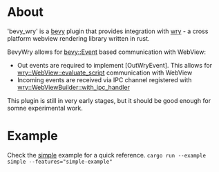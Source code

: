 # About

'bevy_wry' is a [bevy](https://github.com/bevyengine/bevy/) plugin that provides integration with [wry](https://github.com/tauri-apps/wry) - a cross platform webview rendering library written in rust.

BevyWry allows for [bevy::Event](https://docs.rs/bevy/latest/bevy/ecs/event/trait.Event.html) based communication with WebView:
- Out events are required to implement [OutWryEvent]. This allows for [wry::WebView::evaluate_script](https://docs.rs/wry/latest/wry/struct.WebView.html#method.evaluate_script) communication with WebView
- Incoming events are received via IPC channel registered with [wry::WebViewBuilder::with_ipc_handler](https://docs.rs/wry/latest/wry/struct.WebViewBuilder.html#method.with_ipc_handler)

This plugin is still in very early stages, but it should be good enough for somne experimental work.

# Example

Check the [simple](https://github.com/PawelBis/bevy_wry/blob/main/examples/simple.rs) example for a quick reference.
`cargo run --example simple --features="simple-example"`
